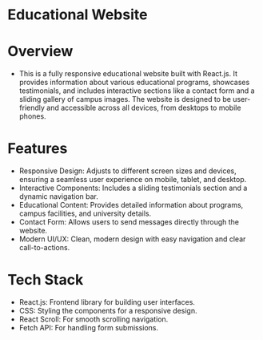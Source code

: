 # Educational Website

# Overview
  - This is a fully responsive educational website built with React.js. It provides information about various educational programs, showcases testimonials, and includes interactive sections like a contact form and a sliding gallery of campus images. The website is designed to be user-friendly and accessible across all devices, from desktops to mobile phones.

# Features
  - Responsive Design: Adjusts to different screen sizes and devices, ensuring a seamless user experience on mobile, tablet, and desktop.
  - Interactive Components: Includes a sliding testimonials section and a dynamic navigation bar.
  - Educational Content: Provides detailed information about programs, campus facilities, and university details.
  - Contact Form: Allows users to send messages directly through the website.
  - Modern UI/UX: Clean, modern design with easy navigation and clear call-to-actions.

# Tech Stack
  - React.js: Frontend library for building user interfaces.
  - CSS: Styling the components for a responsive design.
  - React Scroll: For smooth scrolling navigation.
  - Fetch API: For handling form submissions.
